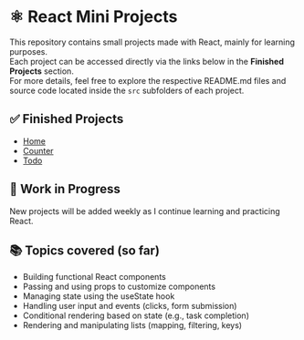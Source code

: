 # ⚛️ React Mini Projects
This repository contains small projects made with React, mainly for learning purposes.  
Each project can be accessed directly via the links below in the **Finished Projects** section.  
For more details, feel free to explore the respective README.md files and source code located inside the `src` subfolders of each project.

## ✅ Finished Projects
- [Home](https://priscillahaibara.github.io/react-mini-projects/#/)
- [Counter](https://priscillahaibara.github.io/react-mini-projects/#/counter)
- [Todo](https://priscillahaibara.github.io/react-mini-projects/#/todo)

## 🚧 Work in Progress
New projects will be added weekly as I continue learning and practicing React.

## 📚 Topics covered (so far)
- Building functional React components
- Passing and using props to customize components
- Managing state using the useState hook 
- Handling user input and events (clicks, form submission)
- Conditional rendering based on state (e.g., task completion)
- Rendering and manipulating lists (mapping, filtering, keys)
